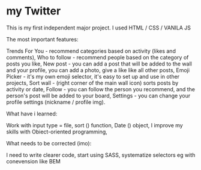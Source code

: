 # my Twitter
This is my first independent major project.
I used HTML / CSS / VANILA JS

The most important features:

Trends For You - recommend categories based on activity (likes and comments),
Who to follow - recommend people based on the category of posts you like,
New post - you can add a post that will be added to the wall and your profile, you can add a photo, give a like like all other posts,
Emoji Picker - it's my own emoji selector, it's easy to set up and use in other projects,
Sort wall - (right corner of the main wall icon) sorts posts by activity or date,
Follow - you can follow the person you recommend, and the person's post will be added to your board,
Settings - you can change your profile settings (nickname / profile img).

What have i learned:

Work with input type = file,
sort () function,
Date () object,
I improve my skills with Obiect-oriented programming,

What needs to be corrected (imo):

I need to write clearer code, start using SASS, systematize selectors eg with conevension like BEM
